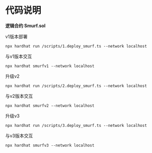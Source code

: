 # 代码说明

**逻辑合约 Smurf.sol**

v1版本部署
```shell
npx hardhat run /scripts/1.deploy_smurf.ts --network localhost
```
与v1版本交互
```shell
npx hardhat smurfv1 --network localhost
```
升级v2
```shell
npx hardhat run /scripts/2.deploy_smurf.ts --network localhost
```
与v2版本交互
```shell
npx hardhat smurfv2 --network localhost
```

升级v3
```shell
npx hardhat run /scripts/3.deploy_smurf.ts --network localhost
```
与v3版本交互
```shell
npx hardhat smurfv3 --network localhost
```


